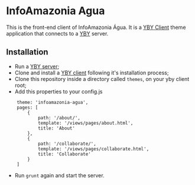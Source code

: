 # InfoAmazonia Agua
This is the front-end client of InfoAmazonia Água. It is a [YBY Client](http://github.com/oeco/yby-client) theme application that connects to a [YBY](http://github.com/oeco/yby) server.

## Installation

 - Run a [YBY server](http://github.com/oeco/yby);
 - Clone and install a [YBY client](http://github.com/oeco/yby-client) following it's installation process;
 - Clone this repository inside a directory called `themes`, on your yby client root;
 - Add this properties to your config.js 
```
   	theme: 'infoamazonia-agua',
	pages: [
		{
			path: '/about/',
			template: '/views/pages/about.html',
			title: 'About'
		},
		{
			path: '/collaborate/',
			template: '/views/pages/collaborate.html',
			title: 'Collaborate'
		}
	]
```
 - Run `grunt` again and start the server.
